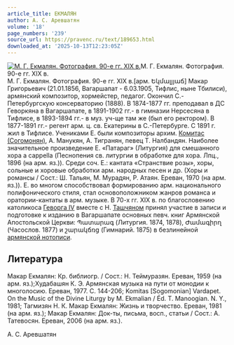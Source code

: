 ```yaml
---
article_title: ЕКМАЛЯН
author: А. С. Аревшатян
volume: '18'
page_numbers: '239'
source_url: https://pravenc.ru/text/189653.html
downloaded_at: '2025-10-13T12:23:05Z'
---
```


[![М. Г. Екмалян. Фотография. 90-е гг. XIX в.](https://pravenc.ru/data/725/493/1234/i200.jpg "Кликните для увеличения картинки")](https://pravenc.ru/data/725/493/1234/i400.jpg)М. Г. Екмалян. Фотография. 90-е гг. XIX в.  
М. Г. Екмалян. Фотография. 90-е гг. XIX в.[арм. Եկմալյյաճ] Макар Григорьевич (21.01.1856, Вагаршапат - 6.03.1905, Тифлис, ныне Тбилиси), армянский композитор, хормейстер, педагог. Окончил С.-Петербургскую консерваторию (1888). В 1874-1877 гг. преподавал в ДС Геворкяна в Вагаршапате, в 1891-1902 гг.- в гимназии Нерсесяна в Тифлисе, в 1893-1894 гг.- в муз. уч-ще там же (был его ректором). В 1877-1891 гг.- регент арм. ц. св. Екатерины в С.-Петербурге. С 1891 г. жил в Тифлисе. Учениками Е. были композиторы архим. [Комитас (Согомонян)](<https://pravenc.ru/text/Комитас (Согомонян).html>), А. Манукян, А. Тигранян, певец Т. Налбандян. Наиболее значительное произведение Е. «Патараг» (Литургия) для смешанного хора a cappella (Песнопения св. литургии в обработке для хора. Лпц., 1896 (на арм. яз.)). Среди соч. Е.: кантата «Странствие розы», хоры, сольные и хоровые обработки арм. народных песен и др. (Хоры и романсы / Сост.: Ш. Тальян, М. Мурадян, Р. Атаян. Ереван, 1970 (на арм. яз.)). Е. во многом способствовал формированию арм. национального полифонического стиля, стал основоположником жанров романса и оратории-кантаты в арм. музыке. В 70-х гг. XIX в. по благословению католикоса [Геворга IV](<https://pravenc.ru/text/Геворга IV.html>) вместе с Н. [Ташчяном](https://pravenc.ru/text/Ташчяном.html) принял участие в записи и подготовке к изданию в Вагаршапате основных певч. книг Армянской Апостольской Церкви: Պատարագ (Литургия. 1874, 1878), Ժամագիրղ (Часослов. 1877) и շարակճռց (Гимнарий. 1875) в безлинейной [армянской нотописи](<https://pravenc.ru/text/АРМЯНСКАЯ НОТОПИСЬ.html>).

## Литература

Макар Екмалян: Кр. библиогр. / Сост.: Н. Теймуразян. Ереван, 1959 (на арм. яз.);Худабашян К. Э. Армянская музыка на пути от монодии к многолосию. Ереван, 1977. С. 144-206; Komitas [Sogomonian] Vardapet. On the Music of the Divine Liturgy by M. Ekmalian / Éd. T. Manoogian. N. Y., 1981; Тагмизян Н. К. Макар Екмалян: Жизнь и творчество. Ереван, 1981 (на арм. яз.); Макар Екмалян: Док-ты, письма, восп., статьи / Сост.: А. Татевосян. Ереван, 2006 (на арм. яз.).

А. С. Аревшатян
